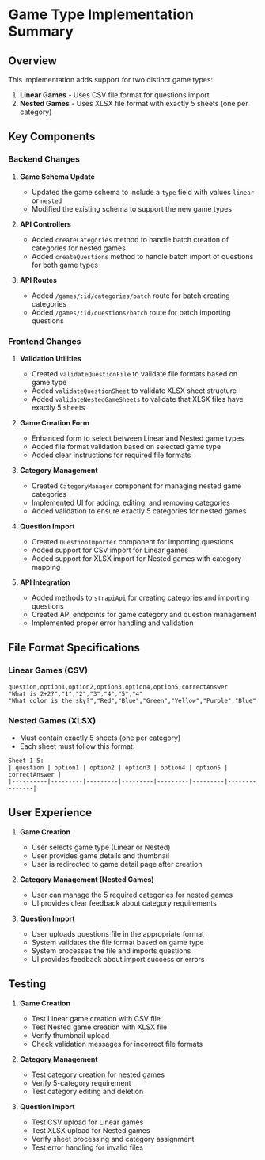 # Game Type Implementation Summary

## Overview
This implementation adds support for two distinct game types:
1. **Linear Games** - Uses CSV file format for questions import
2. **Nested Games** - Uses XLSX file format with exactly 5 sheets (one per category)

## Key Components

### Backend Changes
1. **Game Schema Update**
   - Updated the game schema to include a `type` field with values `linear` or `nested`
   - Modified the existing schema to support the new game types

2. **API Controllers**
   - Added `createCategories` method to handle batch creation of categories for nested games
   - Added `createQuestions` method to handle batch import of questions for both game types

3. **API Routes**
   - Added `/games/:id/categories/batch` route for batch creating categories
   - Added `/games/:id/questions/batch` route for batch importing questions

### Frontend Changes
1. **Validation Utilities**
   - Created `validateQuestionFile` to validate file formats based on game type
   - Added `validateQuestionSheet` to validate XLSX sheet structure
   - Added `validateNestedGameSheets` to validate that XLSX files have exactly 5 sheets

2. **Game Creation Form**
   - Enhanced form to select between Linear and Nested game types
   - Added file format validation based on selected game type
   - Added clear instructions for required file formats

3. **Category Management**
   - Created `CategoryManager` component for managing nested game categories
   - Implemented UI for adding, editing, and removing categories
   - Added validation to ensure exactly 5 categories for nested games

4. **Question Import**
   - Created `QuestionImporter` component for importing questions
   - Added support for CSV import for Linear games
   - Added support for XLSX import for Nested games with category mapping

5. **API Integration**
   - Added methods to `strapiApi` for creating categories and importing questions
   - Created API endpoints for game category and question management
   - Implemented proper error handling and validation

## File Format Specifications

### Linear Games (CSV)
```csv
question,option1,option2,option3,option4,option5,correctAnswer
"What is 2+2?","1","2","3","4","5","4"
"What color is the sky?","Red","Blue","Green","Yellow","Purple","Blue"
```

### Nested Games (XLSX)
- Must contain exactly 5 sheets (one per category)
- Each sheet must follow this format:

```
Sheet 1-5:
| question | option1 | option2 | option3 | option4 | option5 | correctAnswer |
|----------|---------|---------|---------|---------|---------|---------------|
```

## User Experience
1. **Game Creation**
   - User selects game type (Linear or Nested)
   - User provides game details and thumbnail
   - User is redirected to game detail page after creation

2. **Category Management (Nested Games)**
   - User can manage the 5 required categories for nested games
   - UI provides clear feedback about category requirements

3. **Question Import**
   - User uploads questions file in the appropriate format
   - System validates the file format based on game type
   - System processes the file and imports questions
   - UI provides feedback about import success or errors

## Testing
1. **Game Creation**
   - Test Linear game creation with CSV file
   - Test Nested game creation with XLSX file
   - Verify thumbnail upload
   - Check validation messages for incorrect file formats

2. **Category Management**
   - Test category creation for nested games
   - Verify 5-category requirement
   - Test category editing and deletion

3. **Question Import**
   - Test CSV upload for Linear games
   - Test XLSX upload for Nested games
   - Verify sheet processing and category assignment
   - Test error handling for invalid files 
